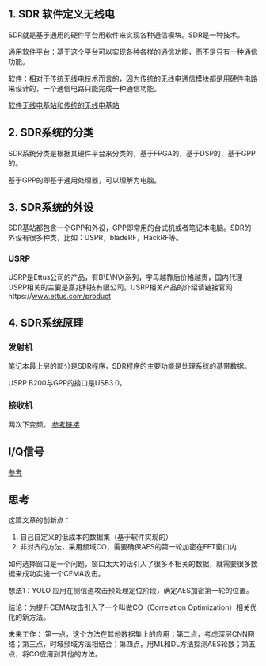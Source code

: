 ## 1. SDR 软件定义无线电

SDR就是基于通用的硬件平台用软件来实现各种通信模块。SDR是一种技术。

通用软件平台：基于这个平台可以实现各种各样的通信功能，而不是只有一种通信功能。

软件：相对于传统无线电技术而言的，因为传统的无线电通信模块都是用硬件电路来设计的，一个通信电路只能完成一种通信功能。

[软件无线电基站和传统的无线电基站](https://blog.csdn.net/jxwxg/article/details/53446841)

## 2. SDR系统的分类

SDR系统分类是根据其硬件平台来分类的，基于FPGA的，基于DSP的，基于GPP的。

基于GPP的即基于通用处理器，可以理解为电脑。

## 3. SDR系统的外设

SDR基站都包含一个GPP和外设，GPP即常用的台式机或者笔记本电脑。SDR的外设有很多种类，比如：USPR，bladeRF，HackRF等。

### USRP

USRP是Ettus公司的产品，有B\E\N\X系列，字母越靠后价格越贵，国内代理USRP相关的主要是嘉兆科技有限公司。USRP相关产品的介绍请链接官网https://www.ettus.com/product

## 4. SDR系统原理

### 发射机

笔记本最上层的部分是SDR程序，SDR程序的主要功能是处理系统的基带数据。

USRP B200与GPP的接口是USB3.0。
### 接收机

两次下变频。
[参考链接](https://blog.csdn.net/jxwxg/article/details/53446841)

## I/Q信号

[参考](https://blog.csdn.net/socooool/article/details/42124215)


## 思考

这篇文章的创新点：
1. 自己自定义的低成本的数据集（基于软件实现的）
2. 非对齐的方法，采用频域CO，需要确保AES的第一轮加密在FFT窗口内

如何选择窗口是一个问题，窗口太大的话引入了很多不相关的数据，就需要很多数据来成功实施一个CEMA攻击。

想法1：YOLO 应用在侧信道攻击预处理定位阶段，确定AES加密第一轮的位置。

结论：为提升CEMA攻击引入了一个叫做CO（Correlation Optimization）相关优化的新方法。

未来工作： 第一点，这个方法在其他数据集上的应用；第二点，考虑深层CNN网络；第三点，时域频域方法相结合；第四点，用ML和DL方法探测AES轮数；第五点，将CO应用到其他的方法。